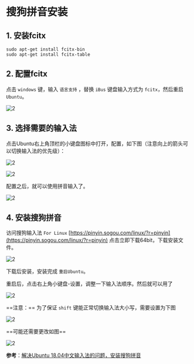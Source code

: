 # 搜狗拼音安装

## 1. 安装fcitx

```shell
sudo apt-get install fcitx-bin
sudo apt-get install fcitx-table
```

## 2. 配置fcitx

点击 `windows` 键，输入 `语言支持` ，替换 `iBus` 键盘输入方式为 `fcitx`，然后重启 `Ubuntu`。

![2](http://ww1.sinaimg.cn/large/006alGmrgy1g108e9hdavj30e40g475r.jpg)

## 3. 选择需要的输入法

点击Ubuntu右上角顶栏的小键盘图标中打开，配置，如下图（注意向上的箭头可以切换输入法的优先级）：

![2](http://ww1.sinaimg.cn/large/006alGmrgy1g108g9c8m8j30dr05cjt3.jpg)

![2](http://ww1.sinaimg.cn/large/006alGmrgy1g108i2nk3rj30hd0g2myr.jpg)

配置之后，就可以使用拼音输入了。

![2](http://ww1.sinaimg.cn/large/006alGmrgy1g108j6a378j30h009iaag.jpg)

## 4. 安装搜狗拼音

访问搜狗输入法 `For Linux` [https://pinyin.sogou.com/linux/?r=pinyin](https://pinyin.sogou.com/linux/?r=pinyin) 点击立即下载64bit，下载安装文件。

![2](http://ww1.sinaimg.cn/large/006alGmrgy1g108k82hsuj30aa05pwet.jpg)

下载后安装，安装完成 `重启Ubuntu`。

重启后，点击右上角小键盘-设置，调整一下输入法顺序。然后就可以用了

![2](http://ww1.sinaimg.cn/large/006alGmrgy1g108ldz2roj30h1095mxo.jpg)

==注意：== 为了保证 `shift` 键能正常切换输入法大小写，需要设置为下图

![2](http://ww1.sinaimg.cn/large/006alGmrgy1g108n6j6mjj30i00eemyf.jpg)

==可能还需要更改如图==

![2](http://ww1.sinaimg.cn/large/006alGmrgy1g1bahhd80oj30hs0eladv.jpg)

**参考**：[解决Ubuntu 18.04中文输入法的问题，安装搜狗拼音](https://blog.csdn.net/fx_yzjy101/article/details/80243710)